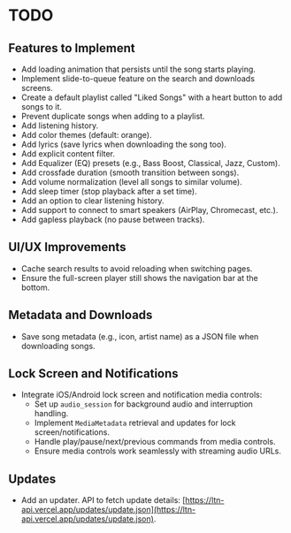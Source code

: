 # TODO

## Features to Implement
- Add loading animation that persists until the song starts playing.
- Implement slide-to-queue feature on the search and downloads screens.
- Create a default playlist called "Liked Songs" with a heart button to add songs to it.
- Prevent duplicate songs when adding to a playlist.
- Add listening history.
- Add color themes (default: orange).
- Add lyrics (save lyrics when downloading the song too).
- Add explicit content filter.
- Add Equalizer (EQ) presets (e.g., Bass Boost, Classical, Jazz, Custom).
- Add crossfade duration (smooth transition between songs).
- Add volume normalization (level all songs to similar volume).
- Add sleep timer (stop playback after a set time).
- Add an option to clear listening history.
- Add support to connect to smart speakers (AirPlay, Chromecast, etc.).
- Add gapless playback (no pause between tracks).

## UI/UX Improvements
- Cache search results to avoid reloading when switching pages.
- Ensure the full-screen player still shows the navigation bar at the bottom.

## Metadata and Downloads
- Save song metadata (e.g., icon, artist name) as a JSON file when downloading songs.

## Lock Screen and Notifications
- Integrate iOS/Android lock screen and notification media controls:
  - Set up `audio_session` for background audio and interruption handling.
  - Implement `MediaMetadata` retrieval and updates for lock screen/notifications.
  - Handle play/pause/next/previous commands from media controls.
  - Ensure media controls work seamlessly with streaming audio URLs.

## Updates
- Add an updater. API to fetch update details: [https://ltn-api.vercel.app/updates/update.json](https://ltn-api.vercel.app/updates/update.json).